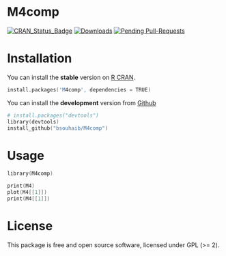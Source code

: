 # M4comp
[![CRAN_Status_Badge](http://www.r-pkg.org/badges/version/M4comp)](http://cran.r-project.org/package=M4comp)
[![Downloads](http://cranlogs.r-pkg.org/badges/M4comp)](http://cran.rstudio.com/package=M4comp)
[![Pending Pull-Requests](http://githubbadges.herokuapp.com/bsouhaib/M4comp/pulls.svg?style=flat)](https://github.com/bsouhaib/M4comp/pulls)

# Installation
You can install the **stable** version on 
[R CRAN](http://cran.r-project.org/package=M4comp).

```s
install.packages('M4comp', dependencies = TRUE)
```

You can install the **development** version from [Github](https://github.com/bsouhaib/M4comp)

```s
# install.packages("devtools")
library(devtools)
install_github("bsouhaib/M4comp") 
```

# Usage

```s
library(M4comp)

print(M4)
plot(M4[[1]])
print(M4[[1]])

```

# License

This package is free and open source software, licensed under GPL (>= 2).
